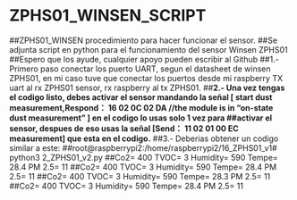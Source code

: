 # ZPHS01_WINSEN_SCRIPT
##ZPHS01_WINSEN procedimiento para hacer funcionar el sensor.
##Se adjunta script en python para el funcionamiento del sensor Winsen ZPHS01
##Espero que los ayude, cualquier apoyo pueden escribir al Github
##1.- Primero paso conectar los puerto UART, segun el datasheet de winsen ZPHS01, en mi caso tuve que conectar los puertos desde mi raspberry TX uart al rx ZPHS01 sensor, rx raspberry al tx ZPHS01.
##**2.- Una vez tengas el codigo listo, debes activar el sensor mandando la señal  [ start dust measurement,Respond： 16 02 0C 02 DA //the module is in “on-state dust measurement” ] en el codigo lo usas solo 1 vez para ##activar el sensor, despues de eso usas la señal [Send： 11 02 01 00 EC measurement]  que esta en el codigo.**
##3.- Deberias obtener un codigo similar a este:
##root@raspberrypi2:/home/raspberrypi2/16_ZPHS01_v1# python3 2_ZPHS01_v2.py 
##Co2= 400 TVOC= 3 Humidity= 590 Tempe= 28.4 PM 2.5= 11
##Co2= 400 TVOC= 3 Humidity= 590 Tempe= 28.4 PM 2.5= 11
##Co2= 400 TVOC= 3 Humidity= 590 Tempe= 28.3 PM 2.5= 11
##Co2= 400 TVOC= 3 Humidity= 590 Tempe= 28.4 PM 2.5= 11


